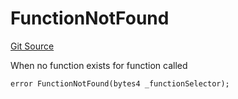 # FunctionNotFound
[Git Source](https://github.com/thrackle-io/tron/blob/a6e068f4bc8dd6e86015430d874759ac1519196d/src/client/token/handler/diamond/HandlerDiamond.sol)

When no function exists for function called


```solidity
error FunctionNotFound(bytes4 _functionSelector);
```

